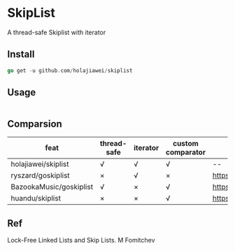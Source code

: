 # SkipList

A thread-safe Skiplist with iterator

## Install

~~~go
go get -u github.com/holajiawei/skiplist
~~~

## Usage

~~~go

~~~



## Comparsion

|feat|thread-safe|iterator|custom comparator|path|
|---|----|---|---|---|
|holajiawei/skiplist| √| √| √ | --|
|ryszard/goskiplist|×| √ |×|https://github.com/ryszard/goskiplist|
|BazookaMusic/goskiplist|√| ×|√| https://github.com/BazookaMusic/goskiplist|
|huandu/skiplist|×|× |√| https://github.com/huandu/skiplist|

## Ref
Lock-Free Linked Lists and Skip Lists. M Fomitchev